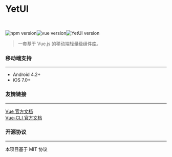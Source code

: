 # YetUI

<br/>

<img src="https://img.shields.io/badge/npm-6.4.1-blue.svg" alt="npm version"><img src="https://img.shields.io/badge/vue-2.6.10-red.svg" alt="vue version"><img src="https://img.shields.io/badge/YetUI-0.3.0-orange.svg" alt="YetUI version">

> 一套基于 Vue.js 的移动端轻量级组件库。

### 移动端支持
----

* Android 4.2+
* iOS 7.0+

### 友情链接
----

[Vue 官方文档][1] <br/>
[Vue-CLI 官方文档][2]

### 开源协议
----
本项目基于 MIT 协议

[1]: https://cn.vuejs.org/
[2]: https://cli.vuejs.org/guide/
